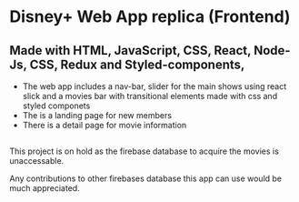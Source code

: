 # Disney+ Web App replica (Frontend)

## Made with HTML, JavaScript, CSS,  React, Node-Js, CSS, Redux and Styled-components,

- The web app includes a nav-bar, slider for the main shows using react slick and a movies bar with transitional elements made with css and styled componets
- The is a landing page for new members
- There is a detail page for movie information
## 

This project is on hold as the firebase database to acquire the movies is unaccessable.

Any contributions to other firebases database this app can use would be much appreciated.
